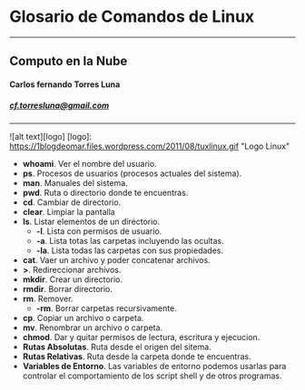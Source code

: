 Glosario de Comandos de Linux 
==============================
----
## Computo en la Nube
#### Carlos fernando Torres Luna
##### cf.torresluna@gmail.com 

---
![alt text][logo]
[logo]: https://1blogdeomar.files.wordpress.com/2011/08/tuxlinux.gif "Logo Linux"

* **whoami**. Ver el nombre del usuario.
* **ps**. Procesos de usuarios (procesos actuales del sistema).
* **man**. Manuales del sistema.
* **pwd**. Ruta o directorio donde te encuentras.
* **cd**. Cambiar de directorio.
* **clear**. Limpiar la pantalla
* **ls**. Listar elementos de un directorio.
   * **-l**. Lista con permisos de usuario.
   * **-a**. Lista totas las carpetas incluyendo las ocultas.
   * **-la**. Lista todas las carpetas con sus propiedades.
* **cat**. Vaer un archivo y poder concatenar archivos.
* **>**. Redireccionar archivos.
* **mkdir**. Crear un directorio.
* **rmdir**. Borrar directorio.
* **rm**. Remover.
   * **-rm**. Borrar carpetas recursivamente.
* **cp**. Copiar un archivo o carpeta.
* **mv**. Renombrar un archivo o carpeta.
* **chmod**. Dar y quitar permisos de lectura, escritura y ejecucion.
* **Rutas Absolutas**. Ruta desde el origen del sitema.
* **Rutas Relativas**. Ruta desde la carpeta donde te encuentras.
* **Variables de Entorno**. Las variables de entorno podemos usarlas para controlar el comportamiento de los script shell y de otros programas.
